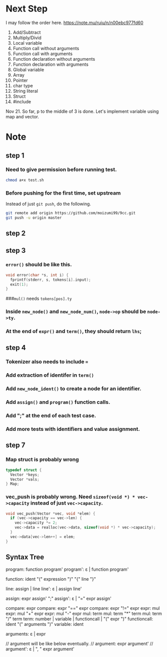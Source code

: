 # Next Step

I may follow the order here.
https://note.mu/ruiu/n/n00ebc977fd60

1. Add/Subtract
2. Multiply/Divid
3. Local variable
4. Function call without arguments
5. Function call with arguments
6. Function declaration without arguments
7. Function declaration with arguments
8. Global variable
9. Array
10. Pointer
11. char type
12. String literal
13. Struct
14. #include

Nov 21.
So far, p to the middle of 3 is done.
Let's implement variable using map and vector.



# Note

## step 1

### Need to give permission before running test.

```sh
chmod a+x test.sh
```

### Before pushing for the first time, set upstream

Instead of just ```git push```, do the following.

```sh
git remote add origin https://github.com/moizumi99/9cc.git
git push -u origin master
```

## step 2

## step 3

### ```error()``` should be like this.

```c
void error(char *s, int i) {
  fprintf(stderr, s, tokens[i].input);
  exit(1);
}
```

###```mul()``` needs ```tokens[pos].ty```

### Inside ```new_node()``` and ```new_node_num()```, ```node->op``` should be ```node->ty```.

### At the end of ```expr()``` and ```term()```, they should return ```lhs```;

## step 4

### Tokenizer also needs to include ```=```

### Add extraction of identifer in ```term()```

### Add ```new_node_ident()``` to create a node for an identifier.

### Add ```assign()``` and ```program()``` function calls.

### Add ";" at the end of each test case.

### Add more tests with identifiers and value assignment.

## step 7

### Map struct is probably wrong

```c
typedef struct {
  Vector *keys;
  Vector *vals;
} Map;
```

### vec_push is probably wrong. Need ```sizeof(void *) * vec->capacity``` instead of just ```vec->capacity```.

```c
void vec_push(Vector *vec, void *elem) {
  if (vec->capacity == vec->len) {
    vec->capacity *= 2;
    vec->data = realloc(vec->data, sizeof(void *) * vec->capacity);
  }
  vec->data[vec->len++] = elem;
}
```

## Syntax Tree

program: function program'
program': ε | function program'

function: ident "(" expression ")" "{" line "}"

line: assign | line
line': ε | assign line'

assign: expr assign' ";"
assign': ε | "=" expr assign'

compare: expr
compare: expr "==" expr
compare: expr "!=" expr
expr: mul
expr: mul "+" expr
expr: mul "-" expr
mul:  term
mul:  term "*" term
mul:  term "/" term
term: number | variable | functioncall | "(" expr ")"
functioncall: ident "(" arguments ")"
variable: ident

arguments: ε | expr

// argument will be like below eventually.
// argument: expr argument'
// argument': ε | ", " expr argument'
